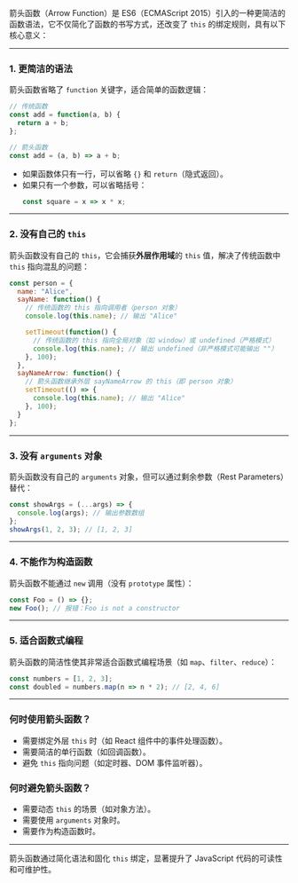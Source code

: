 箭头函数（Arrow Function）是 ES6（ECMAScript 2015）引入的一种更简洁的函数语法，它不仅简化了函数的书写方式，还改变了 `this` 的绑定规则，具有以下核心意义：

---

### **1. 更简洁的语法**
箭头函数省略了 `function` 关键字，适合简单的函数逻辑：
```javascript
// 传统函数
const add = function(a, b) {
  return a + b;
};

// 箭头函数
const add = (a, b) => a + b;
```
- 如果函数体只有一行，可以省略 `{}` 和 `return`（隐式返回）。
- 如果只有一个参数，可以省略括号：
  ```javascript
  const square = x => x * x;
  ```

---

### **2. 没有自己的 `this`**
箭头函数没有自己的 `this`，它会捕获**外层作用域**的 `this` 值，解决了传统函数中 `this` 指向混乱的问题：
```javascript
const person = {
  name: "Alice",
  sayName: function() {
    // 传统函数的 this 指向调用者（person 对象）
    console.log(this.name); // 输出 "Alice"

    setTimeout(function() {
      // 传统函数的 this 指向全局对象（如 window）或 undefined（严格模式）
      console.log(this.name); // 输出 undefined（非严格模式可能输出 ""）
    }, 100);
  },
  sayNameArrow: function() {
    // 箭头函数继承外层 sayNameArrow 的 this（即 person 对象）
    setTimeout(() => {
      console.log(this.name); // 输出 "Alice"
    }, 100);
  }
};
```

---

### **3. 没有 `arguments` 对象**
箭头函数没有自己的 `arguments` 对象，但可以通过剩余参数（Rest Parameters）替代：
```javascript
const showArgs = (...args) => {
  console.log(args); // 输出参数数组
};
showArgs(1, 2, 3); // [1, 2, 3]
```

---

### **4. 不能作为构造函数**
箭头函数不能通过 `new` 调用（没有 `prototype` 属性）：
```javascript
const Foo = () => {};
new Foo(); // 报错：Foo is not a constructor
```

---

### **5. 适合函数式编程**
箭头函数的简洁性使其非常适合函数式编程场景（如 `map`、`filter`、`reduce`）：
```javascript
const numbers = [1, 2, 3];
const doubled = numbers.map(n => n * 2); // [2, 4, 6]
```

---

### **何时使用箭头函数？**
- 需要绑定外层 `this` 时（如 React 组件中的事件处理函数）。
- 需要简洁的单行函数（如回调函数）。
- 避免 `this` 指向问题（如定时器、DOM 事件监听器）。

### **何时避免箭头函数？**
- 需要动态 `this` 的场景（如对象方法）。
- 需要使用 `arguments` 对象时。
- 需要作为构造函数时。

---

箭头函数通过简化语法和固化 `this` 绑定，显著提升了 JavaScript 代码的可读性和可维护性。